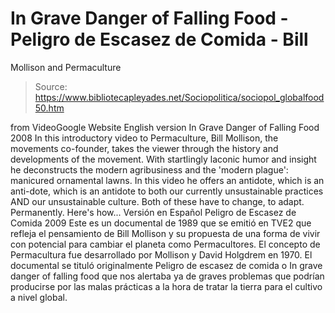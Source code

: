 # In Grave Danger of Falling Food - Peligro de Escasez de Comida - Bill 
Mollison and Permaculture

> Source: https://www.bibliotecapleyades.net/Sociopolitica/sociopol_globalfood50.htm

from
VideoGoogle Website
English version
In Grave Danger of
Falling Food
2008
In this introductory video to
Permaculture, Bill Mollison, the movements co-founder, takes the viewer through the history and
developments of the movement. With startlingly laconic humor and insight
he deconstructs the modern agribusiness and the 'modern plague': manicured
ornamental lawns.
In this video he offers an antidote, which is an
anti-dote, which is an antidote to both our currently unsustainable
practices AND our unsustainable culture. Both of these have to change, to
adapt. Permanently.
Here's how...
Versión en Español
Peligro de
Escasez de Comida
2009
Este es un documental de 1989 que se emitió en TVE2 que refleja el
pensamiento de Bill Mollison y su propuesta de una forma de vivir con
potencial para cambiar el planeta como Permacultores.
El concepto de
Permacultura fue desarrollado por Mollison y David Holgdrem en 1970.
El
documental se tituló originalmente Peligro de escasez de comida o In
grave danger of falling food que nos alertaba ya de graves problemas que
podrían producirse por las malas prácticas a la hora de tratar la tierra
para el cultivo a nivel global.
